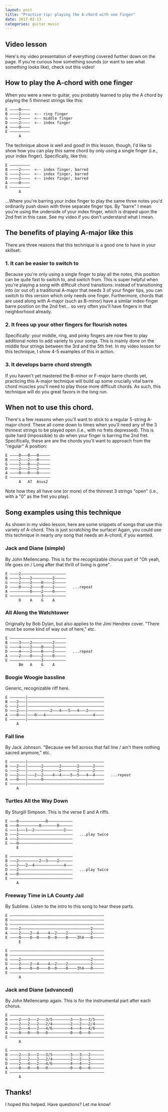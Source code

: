 ```yaml
---
layout: post
title: "Practice tip: playing the A-chord with one finger"
date: 2017-02-13
categories: guitar music
---
```


## Video lesson

Here's my video presentation of everything covered further down on the page. If you're curious how something sounds (or want to see what something looks like), check out this video!

<!-- <iframe width="560" height="315" src="https://www.youtube.com/embed/__________" frameborder="0" allowfullscreen></iframe> -->

## How to play the A-chord with one finger

When you were a new to guitar, you probably learned to play the A chord by playing the 5 thinnest strings like this:

    E ––––0––––
    B ––––2––––  <-- ring finger
    G ––––2––––  <-- middle finger
    D ––––2––––  <-- index finger
    A ––––0––––
    E –––––––––
          A

The technique above is well and good! In this lesson, though, I'd like to show how you can play this same chord by only using a single finger (i.e., your index finger). Specifically, like this:

    E –––––––––
    B ––––2––––  <-- index finger, barred
    G ––––2––––  <-- index finger, barred
    D ––––2––––  <-- index finger, barred
    A ––––0––––
    E –––––––––
          A

...Where you're barring your index finger to play the same three notes you'd ordinarily push down with three separate finger tips. By "barre" I mean you're using the underside of your index finger, which is draped upon the 2nd fret in this case. See my video if you don't understand what I mean.

## The benefits of playing A-major like this

There are three reasons that this technique is a good one to have in your skillset:

### 1. It can be easier to switch to

Because you're only using a single finger to play all the notes, this position can be quite fast to switch to, and switch from. This is super helpful when you're playing a song with difficult chord transitions: instead of transitioning into (or out of) a traditional A-major that needs 3 of your finger tips, you can switch to this version which only needs one finger. Furthermore, chords that are used along with A-major (such as B-minor) have a similar index-finger barre position on the 2nd fret... so very often you'll have fingers in that neighborhood already.

### 2. It frees up your other fingers for flourish notes

Specifically: your middle, ring, and pinky fingers are now free to play additional notes to add variety to your songs. This is mainly done on the middle four strings between the 3rd and the 5th fret. In my video lesson for this technique, I show 4-5 examples of this in action.

### 3. It develops barre chord strength

If you haven't yet mastered the B-minor or F-major barre chords yet, practicing this A-major technique will build up some crucially vital barre chord muscles you'll need to play those more difficult chords. As such, this technique will do you great favors in the long run.

## When not to use this chord.

There's a few reasons when you'll want to stick to a regular 5-string A-major chord. These all come down to times when you'll need any of the 3 thinnest strings to be played open (i.e., with no frets depressed). This is quite hard (impossible) to do when your finger is barring the 2nd fret. Specifically, these are are the chords you'll want to approach from the "regular" A position:

    E ––––0–––0–––0–––––
    B ––––2–––2–––0–––––
    G ––––2–––0–––2–––––
    D ––––2–––2–––2–––––
    A ––––0–––0–––0–––––
    E ––––––––––––––––––
          A   A7  Asus2

Note how they all have one (or more) of the thinnest 3 strings "open" (i.e., with a "0" as the fret you play).

## Song examples using this technique

As shown in my video lesson, here are some snippets of songs that use this variety of A-chord. This is just scratching the surface! Again, you could use this technique in nearly *any* song that needs an A-chord, if you wanted.

### Jack and Diane (simple)

By John Mellencamp. This is for the recognizable chorus part of "Oh yeah, life goes on / Long after that thrill of living is gone".

    E ––––2––––––––––––––––––––
    B ––––3––––2–––––––––2–––––
    G ––––2––––2––––0––––2–––––
    D ––––0––––2––––0––––2–––––   ...repeat
    A –––––––––0––––2––––0–––––
    E ––––––––––––––3––––––––––
          D    A    G    A

### All Along the Watchtower

Originally by Bob Dylan, but also applies to the Jimi Hendrex cover. "There must be some kind of way out of here," etc.

    E –––––––––––––––––––––––––
    B ––––3––––2–––––––––2–––––
    G ––––4––––2––––0––––2–––––
    D ––––4––––2––––0––––2–––––   ...repeat
    A ––––2––––0––––2––––0–––––
    E ––––––––––––––3––––––––––
          Bm   A    G    A

### Boogie Woogie bassline

Generic, recognizable riff here.

    E –––––––|––––––––––––––––––––––––––––––––––
    B –––2–––|––––––––––––––––––––––––––––––––––
    G –––2–––|––––––––––––––––––––––––––––––––––
    D –––2–––|––––––––––2–––4–––5–––4–––2–––––––
    A –––0–––|–––0–––4–––––––––––––––––––––4––––
    E –––––––|––––––––––––––––––––––––––––––––––
         A

### Fall line

By Jack Johnson. "Because we fell across that fall line / ain't there nothing sacred anymore," etc.

    E –––––––|––––––––––––––––––––––––––––––––––
    B –––2–––|––––––2–––––––2–––––––2––––––2––––
    G –––2–––|––––––2–––––––2–––––––2––––––2––––
    D –––2–––|–––2––2––––4––4––––5––5–––4––4––––   ...repeat
    A –––0–––|––––––0–––––––––––––––––––––––––––
    E –––––––|––––––––––––––––––––––––––––––––––
         A

### Turtles All the Way Down

By Sturgill Simpson. This is the verse E and A riffs.

    E –––0––––––––––––0–––––––––––
    B –––0–––––––––0–––––––0––––––
    G –––1–––1––2–––––––––––––2–––
    D –––2––––––––––––––––––––––––   ...play twice
    A –––2––––––––––––––––––––––––
    E –––0––––––––––––––––––––––––
         E

    E ––––––––––––––––––––––––––––
    B –––2–––––––––2––3––––2––––––
    G –––2–––2––4–––––––––––––4–––
    D –––2––––––––––––––––––––––––   ...play twice
    A –––0––––––––––––––––––––––––
    E ––––––––––––––––––––––––––––
         A


### Freeway Time in LA County Jail

By Sublime. Listen to the intro to this song to hear these parts.

    E ––––––––––––––––––––––––––––––––––––––––––
    B ––––––––––––––––––––––––––––––––––––––––––
    G ––––––––––––––––––––––––––––––––––––––––––
    D ––––2–––––––––––––––––––––––––––––––2–––––
    A ––––2––––2––4––––4––2––––2––––––––––2–––––
    E ––––0––––0––0––––0––0––––0––––3h4–––0–––––
          E

    E ––––––––––––––––––––––––––––––––––––––––––
    B ––––––––––––––––––––––––––––––––––––––––––
    G ––––2–––––––––––––––––––––––––––––––2–––––
    D ––––2––––2––4––––4––2––––2––––––––––2–––––
    A ––––0––––0––0––––0––0––––0––––3h4–––0–––––
    E ––––––––––––––––––––––––––––––––––––––––––
          A

### Jack and Diane (advanced)

By John Mellencamp again. This is for the instrumental part after each chorus.

    E ––––––––––––––––––––––––––––––––––––––––––
    B ––––2–––3–––2–––3/5––––––––3–––3–––3/5––––
    G ––––2–––2–––2–––2/4––––––––2–––2–––2/4––––
    D ––––2–––4–––2–––4/6––––––––4–––4–––4/6––––
    A ––––0–––0–––0–––0––––––––––0–––0–––0––––––
    E ––––––––––––––––––––––––––––––––––––––––––
          A

    E ––––––––––––––––––––––––––––––––––––––––––
    B ––––2–––3–––2–––3/5––––––––3–––3–––2––––––
    G ––––2–––2–––2–––2/4––––––––2–––2–––2––––––
    D ––––2–––4–––2–––4/6––––––––4–––4–––2––––––
    A ––––0–––0–––0–––0––––––––––0–––0–––0––––––
    E ––––––––––––––––––––––––––––––––––––––––––
          A

## Thanks!

I hoped this helped. Have questions? Let me know!
